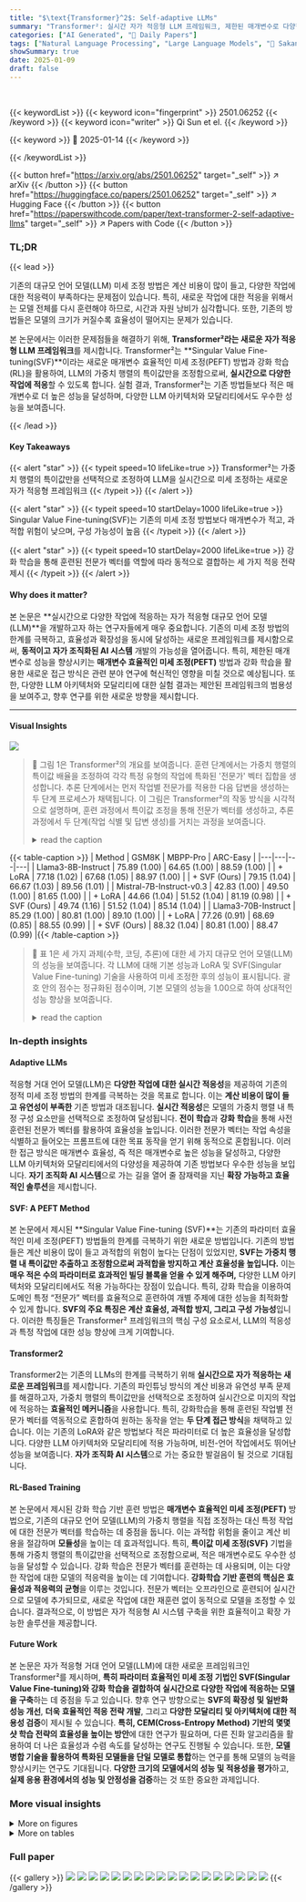 ```yaml
---
title: "$\text{Transformer}^2$: Self-adaptive LLMs"
summary: "Transformer²: 실시간 자가 적응형 LLM 프레임워크, 제한된 매개변수로 다양한 작업에 효율적 적응"
categories: ["AI Generated", "🤗 Daily Papers"]
tags: ["Natural Language Processing", "Large Language Models", "🏢 Sakana AI, Japan",]
showSummary: true
date: 2025-01-09
draft: false
---
```


<br>

{{< keywordList >}}
{{< keyword icon="fingerprint" >}} 2501.06252 {{< /keyword >}}
{{< keyword icon="writer" >}} Qi Sun et el. {{< /keyword >}}
 
{{< keyword >}} 🤗 2025-01-14 {{< /keyword >}}
 
{{< /keywordList >}}

{{< button href="https://arxiv.org/abs/2501.06252" target="_self" >}}
↗ arXiv
{{< /button >}}
{{< button href="https://huggingface.co/papers/2501.06252" target="_self" >}}
↗ Hugging Face
{{< /button >}}
{{< button href="https://paperswithcode.com/paper/text-transformer-2-self-adaptive-llms" target="_self" >}}
↗ Papers with Code
{{< /button >}}




### TL;DR


{{< lead >}}

기존의 대규모 언어 모델(LLM) 미세 조정 방법은 계산 비용이 많이 들고, 다양한 작업에 대한 적응력이 부족하다는 문제점이 있습니다. 특히, 새로운 작업에 대한 적응을 위해서는 모델 전체를 다시 훈련해야 하므로, 시간과 자원 낭비가 심각합니다.  또한, 기존의 방법들은 모델의 크기가 커질수록 효율성이 떨어지는 문제가 있습니다.

본 논문에서는 이러한 문제점들을 해결하기 위해, **Transformer²라는 새로운 자가 적응형 LLM 프레임워크**를 제시합니다.  Transformer²는 **Singular Value Fine-tuning(SVF)**이라는 새로운 매개변수 효율적인 미세 조정(PEFT) 방법과 강화 학습(RL)을 활용하여, LLM의 가중치 행렬의 특이값만을 조정함으로써,  **실시간으로 다양한 작업에 적응**할 수 있도록 합니다.  실험 결과, Transformer²는 기존 방법들보다 적은 매개변수로 더 높은 성능을 달성하며, 다양한 LLM 아키텍처와 모달리티에서도 우수한 성능을 보여줍니다.

{{< /lead >}}


#### Key Takeaways

{{< alert "star" >}}
{{< typeit speed=10 lifeLike=true >}} Transformer²는 가중치 행렬의 특이값만을 선택적으로 조정하여 LLM을 실시간으로 미세 조정하는 새로운 자가 적응형 프레임워크 {{< /typeit >}}
{{< /alert >}}

{{< alert "star" >}}
{{< typeit speed=10 startDelay=1000 lifeLike=true >}} Singular Value Fine-tuning(SVF)는 기존의 미세 조정 방법보다 매개변수가 적고, 과적합 위험이 낮으며, 구성 가능성이 높음 {{< /typeit >}}
{{< /alert >}}

{{< alert "star" >}}
{{< typeit speed=10 startDelay=2000 lifeLike=true >}} 강화 학습을 통해 훈련된 전문가 벡터를 역할에 따라 동적으로 결합하는 세 가지 적응 전략 제시 {{< /typeit >}}
{{< /alert >}}

#### Why does it matter?
본 논문은 **실시간으로 다양한 작업에 적응하는 자가 적응형 대규모 언어 모델(LLM)**을 개발하고자 하는 연구자들에게 매우 중요합니다. 기존의 미세 조정 방법의 한계를 극복하고, 효율성과 확장성을 동시에 달성하는 새로운 프레임워크를 제시함으로써, **동적이고 자가 조직화된 AI 시스템** 개발의 가능성을 열어줍니다. 특히, 제한된 매개변수로 성능을 향상시키는 **매개변수 효율적인 미세 조정(PEFT)** 방법과 강화 학습을 활용한 새로운 접근 방식은 관련 분야 연구에 혁신적인 영향을 미칠 것으로 예상됩니다.  또한, 다양한 LLM 아키텍처와 모달리티에 대한 실험 결과는 제안된 프레임워크의 범용성을 보여주고, 향후 연구를 위한 새로운 방향을 제시합니다.

------
#### Visual Insights



![](https://arxiv.org/html/2501.06252/x1.png)

> 🔼 그림 1은 Transformer²의 개요를 보여줍니다. 훈련 단계에서는 가중치 행렬의 특이값 배율을 조정하여 각각 특정 유형의 작업에 특화된 '전문가' 벡터 집합을 생성합니다. 추론 단계에서는 먼저 작업별 전문가를 적용한 다음 답변을 생성하는 두 단계 프로세스가 채택됩니다.  이 그림은 Transformer²의 작동 방식을 시각적으로 설명하며, 훈련 과정에서 특이값 조정을 통해 전문가 벡터를 생성하고, 추론 과정에서 두 단계(작업 식별 및 답변 생성)를 거치는 과정을 보여줍니다.
> <details>
> <summary>read the caption</summary>
> Figure 1: Overview of Transformer2superscriptTransformer2\text{Transformer}^{2}Transformer start_POSTSUPERSCRIPT 2 end_POSTSUPERSCRIPT. In the training phase, we tune the scales of the singular values of the weight matrices to generate a set of “expert” vectors, each of which specializes in one type of tasks. In the inference phase, a two-pass process is adopted where the first applies the task-specific expert and the second generates the answer.
> </details>





{{< table-caption >}}
| Method | GSM8K | MBPP-Pro | ARC-Easy |
|---|---|---|---| 
| Llama3-8B-Instruct | 75.89 (1.00) | 64.65 (1.00) | 88.59 (1.00) |
| + LoRA | 77.18 (1.02) | 67.68 (1.05) | 88.97 (1.00) |
| + SVF (Ours) | 79.15 (1.04) | 66.67 (1.03) | 89.56 (1.01) |
| Mistral-7B-Instruct-v0.3 | 42.83 (1.00) | 49.50 (1.00) | 81.65 (1.00) |
| + LoRA | 44.66 (1.04) | 51.52 (1.04) | 81.19 (0.98) |
| + SVF (Ours) | 49.74 (1.16) | 51.52 (1.04) | 85.14 (1.04) |
| Llama3-70B-Instruct | 85.29 (1.00) | 80.81 (1.00) | 89.10 (1.00) |
| + LoRA | 77.26 (0.91) | 68.69 (0.85) | 88.55 (0.99) |
| + SVF (Ours) | 88.32 (1.04) | 80.81 (1.00) | 88.47 (0.99) |{{< /table-caption >}}

> 🔼 표 1은 세 가지 과제(수학, 코딩, 추론)에 대한 세 가지 대규모 언어 모델(LLM)의 성능을 보여줍니다. 각 LLM에 대해 기본 성능과 LoRA 및 SVF(Singular Value Fine-tuning) 기술을 사용하여 미세 조정한 후의 성능이 표시됩니다. 괄호 안의 점수는 정규화된 점수이며, 기본 모델의 성능을 1.00으로 하여 상대적인 성능 향상을 보여줍니다.
> <details>
> <summary>read the caption</summary>
> Table 1: Fine-tuning results. LLM performance on the test splits of math, coding and reasoning. Normalized scores are in the parentheses.
> </details>





### In-depth insights


#### Adaptive LLMs
적응형 거대 언어 모델(LLM)은 **다양한 작업에 대한 실시간 적응성**을 제공하여 기존의 정적 미세 조정 방법의 한계를 극복하는 것을 목표로 합니다. 이는 **계산 비용이 많이 들고 유연성이 부족한** 기존 방법과 대조됩니다.  **실시간 적응성**은 모델의 가중치 행렬 내 특정 구성 요소만을 선택적으로 조정하여 달성됩니다.  **전이 학습**과 **강화 학습**을 통해 사전 훈련된 전문가 벡터를 활용하여 효율성을 높입니다.  이러한 전문가 벡터는 작업 속성을 식별하고 들어오는 프롬프트에 대한 목표 동작을 얻기 위해 동적으로 혼합됩니다. 이러한 접근 방식은 매개변수 효율성, 즉 적은 매개변수로 높은 성능을 달성하고, 다양한 LLM 아키텍처와 모달리티에서의 다양성을 제공하여 기존 방법보다 우수한 성능을 보입니다. **자기 조직화 AI 시스템**으로 가는 길을 열어 줄 잠재력을 지닌 **확장 가능하고 효율적인 솔루션**을 제시합니다.

#### SVF: A PEFT Method
본 논문에서 제시된 **Singular Value Fine-tuning (SVF)**는 기존의 파라미터 효율적인 미세 조정(PEFT) 방법들의 한계를 극복하기 위한 새로운 방법입니다. 기존의 방법들은 계산 비용이 많이 들고 과적합의 위험이 높다는 단점이 있었지만, **SVF는 가중치 행렬 내 특이값만 추출하고 조정함으로써 과적합을 방지하고 계산 효율성을 높입니다.**  이는 **매우 적은 수의 파라미터로 효과적인 빌딩 블록을 얻을 수 있게 해주며,** 다양한 LLM 아키텍처와 모달리티에서도 적용 가능하다는 장점이 있습니다.  특히, 강화 학습을 이용하여 도메인 특정 “전문가” 벡터를 효율적으로 훈련하여 개별 주제에 대한 성능을 최적화할 수 있게 합니다.  **SVF의 주요 특징은 계산 효율성, 과적합 방지, 그리고 구성 가능성**입니다.  이러한 특징들은 Transformer² 프레임워크의 핵심 구성 요소로서,  LLM의 적응성과 특정 작업에 대한 성능 향상에 크게 기여합니다.

#### Transformer2
Transformer2는 기존의 LLMs의 한계를 극복하기 위해 **실시간으로 자가 적응하는 새로운 프레임워크**를 제시합니다. 기존의 파인튜닝 방식의 계산 비용과 유연성 부족 문제를 해결하고자, 가중치 행렬의 특이값만을 선택적으로 조정하여 실시간으로 미지의 작업에 적응하는 **효율적인 메커니즘**을 사용합니다. 특히, 강화학습을 통해 훈련된 작업별 전문가 벡터를 역동적으로 혼합하여 원하는 동작을 얻는 **두 단계 접근 방식**을 채택하고 있습니다. 이는 기존의 LoRA와 같은 방법보다 적은 파라미터로 더 높은 효율성을 달성합니다. 다양한 LLM 아키텍처와 모달리티에 적용 가능하며, 비전-언어 작업에서도 뛰어난 성능을 보여줍니다. **자가 조직화 AI 시스템**으로 가는 중요한 발걸음이 될 것으로 기대됩니다.

#### RL-Based Training
본 논문에서 제시된 강화 학습 기반 훈련 방법은 **매개변수 효율적인 미세 조정(PEFT)** 방법으로, 기존의 대규모 언어 모델(LLM)의 가중치 행렬을 직접 조정하는 대신 특정 작업에 대한 전문가 벡터를 학습하는 데 중점을 둡니다. 이는 과적합 위험을 줄이고 계산 비용을 절감하며 **모듈성**을 높이는 데 효과적입니다. 특히, **특이값 미세 조정(SVF)** 기법을 통해 가중치 행렬의 특이값만을 선택적으로 조정함으로써, 적은 매개변수로도 우수한 성능을 달성할 수 있습니다.  강화 학습은 전문가 벡터를 훈련하는 데 사용되며, 이는 다양한 작업에 대한 모델의 적응력을 높이는 데 기여합니다.  **강화학습 기반 훈련의 핵심은 효율성과 적응력의 균형**을 이루는 것입니다.  전문가 벡터는 오프라인으로 훈련되어 실시간으로 모델에 추가되므로, 새로운 작업에 대한 재훈련 없이 동적으로 모델을 조정할 수 있습니다.  결과적으로, 이 방법은 자가 적응형 AI 시스템 구축을 위한 효율적이고 확장 가능한 솔루션을 제공합니다.

#### Future Work
본 논문은 자가 적응형 거대 언어 모델(LLM)에 대한 새로운 프레임워크인 Transformer²를 제시하며, **특히 파라미터 효율적인 미세 조정 기법인 SVF(Singular Value Fine-tuning)와 강화 학습을 결합하여 실시간으로 다양한 작업에 적응하는 모델을 구축**하는 데 중점을 두고 있습니다.  향후 연구 방향으로는 **SVF의 확장성 및 일반화 성능 개선**, **더욱 효율적인 적응 전략 개발**, 그리고 **다양한 모달리티 및 아키텍처에 대한 적용성 검증**이 제시될 수 있습니다.  **특히, CEM(Cross-Entropy Method) 기반의 몇몇 샷 학습 전략의 효율성을 높이는 방안**에 대한 연구가 필요하며, 다른 진화 알고리즘을 활용하여 더 나은 효율성과 수렴 속도를 달성하는 연구도 진행될 수 있습니다.  또한, **모델 병합 기술을 활용하여 특화된 모델들을 단일 모델로 통합**하는 연구를 통해 모델의 능력을 향상시키는 연구도 기대됩니다.  **다양한 크기의 모델에서의 성능 및 적용성을 평가**하고, **실제 응용 환경에서의 성능 및 안정성을 검증**하는 것 또한 중요한 과제입니다.


### More visual insights

<details>
<summary>More on figures
</summary>


![](https://arxiv.org/html/2501.06252/extracted/6130084/images/cem_code.png)

> 🔼 그림 2는 Transformer²의 훈련 및 추론 과정을 개괄적으로 보여줍니다. 왼쪽 부분은 훈련 단계를 나타내며, 특이값 미세 조정(SVF)과 강화 학습(RL)을 사용하여 가중치 행렬의 특이값을 조정하는 '전문가' 벡터 z를 학습하는 과정을 보여줍니다. 오른쪽 부분은 추론 단계를 나타내며, 학습된 전문가 벡터를 적응적으로 선택하거나 결합하는 세 가지 방법을 제시합니다. 이를 통해 Transformer²는 다양한 작업에 실시간으로 적응할 수 있습니다.
> <details>
> <summary>read the caption</summary>
> Figure 2: Method overview. Left) At training time, we employ SVF and RL to learn the “expert” vectors z𝑧zitalic_z’s that scale the singular values of the weight matrices. Right) At inference time, we propose three distinct methods to adaptively select/combine the learned expert vectors.
> </details>



![](https://arxiv.org/html/2501.06252/x2.png)

> 🔼 그림 3은 Transformer²의 질의 분류를 위한 프롬프트 기반 적응 과정을 보여줍니다. Transformer²는 입력 프롬프트를 미리 정의된 범주(예: 코드, 수학, 추론, 기타)로 분류하기 위해 특수 설계된 프롬프트를 사용합니다.  이 프롬프트는 모델이 질문의 주요 초점, 필요한 기술 및 지식을 고려하여 질문을 적절한 범주로 분류하도록 안내합니다.  여러 범주에 걸쳐 있는 질문의 경우 가장 우세한 범주를 선택하도록 지시합니다.  이 그림은 Transformer²가 어떻게 질문을 분류하고, 해당 작업에 가장 적합한 전문가 벡터를 동적으로 선택하는지를 시각적으로 보여줍니다.
> <details>
> <summary>read the caption</summary>
> Figure 3: Prompt based adaptation. Self-adaptation prompt used by Transformer2superscriptTransformer2\text{Transformer}^{2}Transformer start_POSTSUPERSCRIPT 2 end_POSTSUPERSCRIPT to classify the task prompt into pre-defined categories.
> </details>



![](https://arxiv.org/html/2501.06252/x3.png)

> 🔼 그림 4는 제안된 특이값 미세조정(SVF) 방법의 학습 곡선을 보여줍니다. 점선은 Llama3-8B-Instruct 모델의 각 과제에 대한 테스트 집합 성능을 나타내고, SVF는 기본 성능을 능가하도록 효과적으로 미세 조정합니다. 검증 점수를 기준으로 최적의 체크포인트를 선택하여 평가하지만, SVF의 학습 능력을 보여주기 위해 조기 중단 없이 전체 학습 곡선을 제시합니다. 코딩 및 추론과 같이 학습 샘플이 수백 개에 불과한 과제는 조기에 중단되었습니다. 실험에서는 각 에포크의 끝에서 매개변수를 업데이트했습니다.
> <details>
> <summary>read the caption</summary>
> Figure 4: SVF learning curves. The dashed lines indicate the performance of Llama3-8B-Instruct on the test split of each task. SVF effectively fine-tunes to surpass the base performance. While we use the best validation score to select our checkpoint for evaluation (marked by red dots), we present the entire training curve without early stopping to demonstrate SVF’s learning capabilities. Tasks with only hundreds of training samples like Coding and Reasoning were stopped early. In our experiments, we update the parameters at the end of each epoch.
> </details>



![](https://arxiv.org/html/2501.06252/x4.png)

> 🔼 그림 5는 Vision-Language Model(VLM) 영역에 대한 실험 결과를 보여줍니다.  Transformer² 프레임워크의 성능을 평가하기 위해,  LLAMA3-LLAVA-NEXT-8B 모델에 SVF(Singular Value Fine-tuning)를 적용하여 TextVQA(Text Visual Question Answering) 작업에 대한 성능 향상을 시각적으로 보여줍니다.  그림은 SVF를 사용했을 때의 성능 향상 정도를 보여주며, 기존 모델보다 얼마나 큰 성능 향상을 가져왔는지 보여주는 비교 결과를 담고 있습니다.
> <details>
> <summary>read the caption</summary>
> Figure 5: Results for the VLM domain.
> </details>



![](https://arxiv.org/html/2501.06252/x5.png)

> 🔼 그림 6은 모델이 각 작업(수학, 코딩, 추론)을 분류한 결과를 보여주는 혼동 행렬입니다. 행은 실제 작업 유형을, 열은 모델이 예측한 작업 유형을 나타냅니다. 일부 샘플은 '기타'로 잘못 분류되었는데, 이는 행의 합계가 1이 아닌 경우에 반영됩니다. 이는 모델이 특정 작업을 다른 작업으로 잘못 분류하는 정도를 시각적으로 보여줍니다.  예를 들어, 수학 문제가 추론 문제로 잘못 분류된 비율 등을 확인할 수 있습니다.
> <details>
> <summary>read the caption</summary>
> Figure 6: Confusion matrices. These matrices display the classification percentages, where rows represent the task classes (ground truth) and columns indicate the predicted categories. Some samples are misclassified as “Others,” which is reflected in rows where the totals do not sum to one.
> </details>



![](https://arxiv.org/html/2501.06252/x6.png)

> 🔼 그림 7은 Transformer²의 세 가지 적응 전략(프롬프트 기반, 분류 전문가, 퓨샷)에서 각 작업에 대한 학습된 가중치(αk)를 보여줍니다.  각 막대는 특정 작업에 대한 각 전문가 벡터의 기여도를 나타내며, 더 높은 값은 해당 전문가 벡터가 특정 작업에 더 중요함을 의미합니다. 이 그림은 Transformer²가 다양한 작업에 대해 어떻게 다른 전문가 벡터를 동적으로 결합하는지 보여주는 시각적 표현입니다.  다양한 작업에 대한 적응 가중치의 분포를 통해 Transformer²의 적응 능력과 유연성을 이해하는 데 도움이 됩니다.
> <details>
> <summary>read the caption</summary>
> Figure 7: 𝜶𝒌subscript𝜶𝒌\bm{\alpha_{k}}bold_italic_α start_POSTSUBSCRIPT bold_italic_k end_POSTSUBSCRIPT learned weights.
> </details>



![](https://arxiv.org/html/2501.06252/x7.png)

> 🔼 그림 8은 LoRA(Low-Rank Adaptation) 방식의 instruction fine-tuning을 위한 수학 문제 데이터 샘플을 보여줍니다.  파란색으로 표시된 텍스트는 답을 유추하는 데 사용되는, 미리 학습된 모델이 예측하지 못한 부분(unmasked solution)을 나타냅니다. 이 그림은 모델이 문제를 풀 때 어떤 방식으로 답을 도출하는지 보여주는 예시로, 본 논문의 '3.2 TRANSFORMER²' 섹션에서 Transformer² 모델의 학습 과정을 설명하기 위해 사용됩니다.  특히,  Singular Value Fine-tuning(SVF) 방법과 함께 RL(Reinforcement Learning)을 사용하여 모델을 학습시키는 과정에서 사용되는 데이터의 예시를 보여주는 것이 목적입니다. 그림을 통해,  Transformer²가 어떻게 제한된 정보(unmasked solution)로부터 효율적으로 학습하는지를 시각적으로 이해할 수 있습니다.
> <details>
> <summary>read the caption</summary>
> Figure 8: Sample problem and answer. Math data sample used for LoRA instruction fine-tuning, text in blue is the unmasked solution.
> </details>



![](https://arxiv.org/html/2501.06252/x8.png)

> 🔼 그림 9는 정책 경사도를 사용하여 LoRA를 학습시킨 결과를 보여줍니다. 점선은 Llama3-8B-Instruct 모델의 테스트 세트 성능을 나타냅니다. LoRA는 학습 초기 단계에서 성능이 급격히 저하되고 회복되지 않아 테스트 성능에 부정적인 영향을 미치는 것을 확인할 수 있습니다. 다양한 학습률(2×10⁻⁴, 5×10⁻⁴,…,2×10⁻², 5×10⁻²)을 시도했지만, 모든 학습 곡선이 그림에 제시된 것과 유사한 결과를 보였습니다. 이는 LoRA가 정책 경사도 기반 학습에 적합하지 않음을 시사합니다.
> <details>
> <summary>read the caption</summary>
> Figure 9: Training LoRA with policy gradient. The dashed line shows the performance of Llama3-8B-Instruct on the test split. LoRA collapses at the beginning of the training stage and fails to recover, leading to negative effects on test performance. We swept a wide range of learning rates (2×10−4,5×10−4,…,2×10−2,5×10−2)2superscript1045superscript104…21025superscript102(2\times 10^{-4},5\times 10^{-4},\dots,2\times 10{-2},5\times 10^{-2})( 2 × 10 start_POSTSUPERSCRIPT - 4 end_POSTSUPERSCRIPT , 5 × 10 start_POSTSUPERSCRIPT - 4 end_POSTSUPERSCRIPT , … , 2 × 10 - 2 , 5 × 10 start_POSTSUPERSCRIPT - 2 end_POSTSUPERSCRIPT ), and all learning curves were similar to the one presented.
> </details>



![](https://arxiv.org/html/2501.06252/x9.png)

> 🔼 그림 10은 Llama3-8B-Instruct 모델의 가중치 행렬에 대한 주성분 분석(PCA) 결과를 보여줍니다. y축은 상위 r개의 특이값 성분이 설명하는 분산 비율을 나타내고, x축은 계층 색인을 나타냅니다. Query, Key, Value 투영 행렬을 제외하고는, 작은 r 값은 파라미터 행렬 내 특이값의 분산을 거의 포착하지 못함을 보여줍니다.  즉, 모델의 가중치 행렬에서 상위 몇 개의 주성분만으로는 전체 정보를 충분히 설명할 수 없다는 것을 의미합니다. 특히 MLP 계층에서는 이러한 현상이 더욱 두드러집니다. 이는 저차원 근사 방법을 사용하는 기존의 매개변수 효율적인 미세 조정 기법(예: LoRA-XS)이 정보 손실 및 모델링 성능 저하를 초래할 수 있음을 시사합니다.
> <details>
> <summary>read the caption</summary>
> Figure 10: PCA of Llama3-8B-Instruct. We show the ratio of the variance captured by the top r𝑟ritalic_r singular components on the y-axis, and the layer indices on the x-axis. Except for the Query, Key and Value projection matrices, small r𝑟ritalic_r values only capture a tiny fraction of variance in singular values in the parameter matrices.
> </details>



![](https://arxiv.org/html/2501.06252/x10.png)

> 🔼 그림 11은 MISTRAL-7B-Instruct-v0.3 모델의 가중치 행렬에 대한 주성분 분석(PCA) 결과를 보여줍니다. y축은 상위 r개의 특이값 성분이 설명하는 분산 비율을 나타내고, x축은 레이어 인덱스를 나타냅니다. Query, Key, Value projection 행렬을 제외하고, 작은 r 값은 가중치 행렬의 특이값 분산의 아주 작은 부분만을 설명합니다. 이는 SVF(Singular Value Fine-tuning) 방법이 모델의 가중치 행렬에서 중요한 정보를 담고 있는 상위 몇 개의 특이값에만 집중하여 효율적으로 미세 조정을 수행할 수 있음을 시사합니다. 그림은 각 레이어의 다양한 모듈(q_proj, k_proj, v_proj, o_proj, up_proj, gate_proj, down_proj)에 대해 PCA 결과를 보여줍니다.  각 모듈에서 상위 r개 특이값이 설명하는 분산 비율이 상대적으로 낮다는 것을 보여줍니다.
> <details>
> <summary>read the caption</summary>
> Figure 11: PCA of Mistral-7B-Instruct-v0.3. We show the ratio of the variance captured by the top r𝑟ritalic_r singular components on the y-axis, and the layer indices on the x-axis. Except for the Query, Key and Value projection matrices, small r𝑟ritalic_r values only capture a tiny fraction of variance in singular values in the parameter matrices.
> </details>



</details>




<details>
<summary>More on tables
</summary>


{{< table-caption >}}
| Method | MATH | Humaneval | ARC-Challenge |
|---|---|---|---|
| Llama3-8B-Instruct 3 | 24.54 (1.00) | 60.98 (1.00) | 80.63 (1.00) |
| + LoRA | 24.12 (0.98) | 52.44 (0.86) | 81.06 (1.01) |
| + Transformer<sup>2</sup> (Prompt) | 25.22 (1.03) | 61.59 (1.01) | 81.74 (1.01) |
| + Transformer<sup>2</sup> (Cls-expert) | 25.18 (1.03) | 62.80 (1.03) | 81.37 (1.01) |
| + Transformer<sup>2</sup> (Few-shot) | 25.47 (1.04) | 62.99 (1.03) | 82.61 (1.02) |
| Mistral-7B-Instruct-v0.3 | 13.02 (1.00) | 43.29 (1.00) | 71.76 (1.00) |
| + LoRA | 13.16 (1.01) | 37.80 (0.87) | 75.77 (1.06) |
| + Transformer<sup>2</sup> (Prompt) | 11.86 (0.91) | 43.90 (1.01) | 72.35 (1.01) |
| + Transformer<sup>2</sup> (Cls-expert) | 11.60 (0.89) | 43.90 (1.01) | 74.83 (1.04) |
| + Transformer<sup>2</sup> (Few-shot) | 13.39 (1.03) | 47.40 (1.09) | 75.47 (1.05) |
| Llama3-70B-Instruct | 40.64 (1.00) | 78.66 (1.00) | 87.63 (1.00) |
| + LoRA | 25.40 (0.62) | 73.78 (0.94) | 83.70 (0.96) |
| + Transformer<sup>2</sup> (Prompt) | 40.44 (1.00) | 79.88 (1.02) | 88.48 (1.01) |{{< /table-caption >}}
> 🔼 이 표는 Transformer² 모델의 자가 적응 능력을 보여줍니다.  기존에 학습되지 않은 네 가지 과제(MATH, Humaneval, ARC-Challenge, OKVQA)에 대해, Transformer²가 세 가지 다른 적응 전략(프롬프트 엔지니어링, 분류 전문가, 퓨샷 적응)을 사용하여 얼마나 잘 적응하는지 보여줍니다.  각 과제에 대한 정규화된 점수(괄호 안)를 제시하여, Transformer²의 성능을 기준 모델(LLAMA3-8B-INSTRUCT, MISTRAL-7B-INSTRUCT-V0.3, LLAMA3-70B-INSTRUCT) 및 LoRA 기준 모델과 비교합니다. 이를 통해 Transformer²의 자가 적응 성능과 다양한 적응 전략의 효과를 평가할 수 있습니다.
> <details>
> <summary>read the caption</summary>
> Table 2: Self-adaptation on unseen tasks. Normalized scores are in the parentheses.
> </details>

{{< table-caption >}}
| Task | 1st (s) | 2nd (s) |
|---|---|---|
| MATH | 42.64 (13%) | 321.19 |
| Humaneval | 2.76 (19%) | 14.28 |
| ARC-Challenge | 13.40 (47%) | 28.51 |{{< /table-caption >}}
> 🔼 이 표는 논문의 Transformer² 모델에서 프롬프트 적응 전략을 사용했을 때, 전체 문제 집합에 대한 2단계 추론의 시간 비용을 보여줍니다. 1차 추론은 문제의 유형을 파악하는 데, 2차 추론은 실제 문제 해결에 사용됩니다. 표에는 각 단계의 추론 시간과 1차 추론 시간 대비 2차 추론 시간의 비율이 괄호 안에 표시되어 있습니다.
> <details>
> <summary>read the caption</summary>
> Table 3: Time cost of 2-pass inference in prompt adaptation strategy of Transformer2superscriptTransformer2\text{Transformer}^{2}Transformer start_POSTSUPERSCRIPT 2 end_POSTSUPERSCRIPT for the entire problem set. 1st to 2nd pass inference time ratios are shown in parentheses.
> </details>

{{< table-caption >}}
| # | Method | Objective Function | Module | #Params (↓) | GSM8K (↑) | MATH (↑) |
|---|---|---|---|---|---|---|
| 0 | LLAMA-3-8B-Instruct |  |  |  | 75.89 (1.00) | 24.54 (1.00) |
| 1 | SVF | Policy gradient | MLP | 0.39M | 78.62 (1.04) | 24.20 (0.99) |
| 2 | SVF | Policy gradient | attention | 0.16M | 76.19 (1.00) | 24.20 (0.99) |
| 3 | SVF | Policy gradient | MLP + attention | 0.58M | 79.23 (1.04) | 25.04 (1.04) |
| 4 | SVF | Next token pred | attention | 0.16M | 60.50 (0.80) | 18.52 (0.75) |
| 5 | LoRA | Policy gradient | attention | 6.82M | 57.92 (0.76) | 15.72 (0.64) |
| 6 | LoRA | Next token pred | attention | 6.82M | 77.18 (0.98) | 24.12 (0.96) |
| 7 | LoRA | Next token pred | MLP + attention | 35.13M | 75.66 (0.96) | 22.12 (0.91) |{{< /table-caption >}}
> 🔼 표 4는 Llama3-8B-Instruct 모델을 GSM8K 학습 데이터셋의 서로 다른 설정으로 미세 조정한 결과와, 미세 조정된 모델의 GSM8K 테스트셋 성능 및 MATH 데이터셋에 대한 제로샷 전이 성능을 보여줍니다. 미세 조정 설정에는 최적화 목적 함수(정책 경사 또는 다음 토큰 예측), 미세 조정 모듈(MLP, 어텐션 또는 둘 다), 매개변수 수 등이 포함됩니다. 이 표는 제안된 SVF 방법의 강건성과 효율성을 평가하는 데 사용됩니다.
> <details>
> <summary>read the caption</summary>
> Table 4: Ablation studies. We fine-tune Llama3-8B-Instruct on the GSM8K training split with different settings and the results on the test split along with zero-shot transfer results on MATH.
> </details>

{{< table-caption >}}
| Method | MATH | Humaneval | ARC-Challenge |
|---|---|---|---|
| _SVF training task_ | _GSM8K_ | _MBPP-pro_ | _ARC-Easy_ |
| Mistral-7B-Instruct-v0.3 | 13.02 (1.00) | 43.29 (1.00) | 71.76 (1.00) |
| + Llama SVF (ordered σ<sub>i</sub>) | 11.96 (0.92) | 45.12 (1.04) | 72.01 (1.00) |
| + Llama SVF (shuffled σ<sub>i</sub>) | 10.52 (0.81) | 40.24 (0.93) | 70.82 (0.99) |
| + Few-shot adaptation (cross-model) | 12.65 (0.97) | 46.75 (1.08) | 75.64 (1.05) |{{< /table-caption >}}
> 🔼 본 표는 Llama3-8B-Instruct 모델에서 학습된 전문가 벡터들을 Mistral-7B-Instruct-v0.3 모델에 전이 학습하는 실험 결과를 보여줍니다.  특히, 교차 모델 퓨샷 적응 기법을 사용하여 전이 학습을 수행했으며,  GSM8K, MBPP-pro, ARC-Easy 세 가지 과제에 대한 성능을 비교 분석합니다.  표에는 각 과제에 대한 기준 성능과 Llama3-8B-Instruct에서 학습된 벡터를 순서대로 적용했을 때, 순서를 섞어 적용했을 때, 그리고 교차 모델 퓨샷 적응을 적용했을 때의 성능 향상을 보여줍니다. 이를 통해 교차 모델 적응 전략의 효과성과 SVF 벡터의 일반화 성능을 평가할 수 있습니다.
> <details>
> <summary>read the caption</summary>
> Table 5: Cross-model z𝑧\bm{z}bold_italic_z vector transfer. Results from transferring the expert vectors trained on Llama3-8B-Instruct to Mistral-7B-Instruct-v0.3 with cross model few-shot adaptation.
> </details>

{{< table-caption >}}
| SVF Hyperparameters                                  |
|-------------------------------------------------------|
| Initial mean value of z                             | 0.1           |
| Initial variance value of z                          | $1 \times 10^{-3}$ |
| Global batch size                                    | 256           |
| Learning rate                                        | $2 \times 10^{-3}$ |
| Clip max norm                                         | $1 \times 10^{-3}$ |
| KL coefficient $\lambda$                            | 0.0, 0.1, 0.2, 0.3 |
| LoRA Hyperparameters                                 |
|-------------------------------------------------------|
| Rank                                                | 16            |
| LoRA alpha                                           | 32            |
| LoRA dropout                                         | 0.05          |
| Global batch size                                    | 256           |
| Learning rate                                        | $2 \times 10^{-4}$, $5 \times 10^{-4}$, $2 \times 10^{-5}$, $5 \times 10^{-5}$, $2 \times 10^{-6}$, $5 \times 10^{-6}$ |
| Clip max norm                                         | $1 \times 10^{-3}$, 1.0 |{{< /table-caption >}}
> 🔼 표 6은 SVF와 LoRA 학습에 사용된 하이퍼파라미터들을 보여줍니다.  공정한 비교를 위해 특정 민감한 하이퍼파라미터에 대해 여러 방법들을 시도해 보았습니다.  표에는 SVF와 LoRA 학습에 사용된 초기 평균값과 분산값, 배치 크기, 학습률, 클리핑 최대 규범, KL 계수(SVF의 경우)와 같은 하이퍼파라미터들이 자세히 나열되어 있습니다.  이 표는 논문에서 제시된 실험 결과의 재현성을 확보하고, 서로 다른 방법 간의 비교를 위한 기준을 제공하는 데 중요한 역할을 합니다.
> <details>
> <summary>read the caption</summary>
> Table 6: Hyper-parameters used for SVF and LoRA training. We perform a sweep on certain sensitive hyper-parameters across methods for fair comparison.
> </details>

{{< table-caption >}}
| Method | GSM8K | MBPP-Pro | ARC-Easy |
|---|---|---|---| 
| Llama3-8B-Instruct | 75.89 (1.00) | 64.65 (1.00) | 88.59 (1.00) |
| + IA3 | 78.01 (1.03) | 67.68 (1.05) | 89.10 (1.01) |
| + DORA | 78.09 (1.03) | 64.65 (1.00) | 89.14 (1.01) |
| + SVF(Ours) | **79.15 (1.04)** | 66.67 (1.03) | **89.56 (1.01)** |
| Method | MATH | Humaneval | ARC-Challenge |
|---|---|---|---| 
| Llama3-8B-Instruct | 24.54 (1.00) | 60.98 (1.00) | 80.63 (1.00) |
| + IA3 | 23.64 (0.96) | 59.76 (0.98) | 81.57 (1.01) |
| + DORA | 24.44 (0.99) | 52.44 (0.86) | 81.14 (1.01) |
| + Transformer<sup>2</sup> (Prompt) | 25.22 (1.03) | 61.59 (1.01) | 81.74 (1.01) |
| + Transformer<sup>2</sup> (Cls-expert) | 25.18 (1.03) | 62.80 (1.03) | 81.37 (1.01) |
| + Transformer<sup>2</sup> (Few-shot) | **25.47 (1.04)** | **62.99 (1.03)** | **82.61 (1.02)** |{{< /table-caption >}}
> 🔼 표 7은 추가 비교 실험 결과를 보여줍니다.  여러가지 매개변수 효율적인 미세 조정 방법들을 비교 분석한 결과입니다. 표에는 각 방법의 정규화된 점수(괄호 안)와 함께 GSM8K, MBPP-Pro, ARC-Easy 및 세 가지 추가되지 않은 작업(MATH, Humaneval, ARC-Challenge)에 대한 성능이 나와 있습니다.  각 방법의 상대적 성능을 비교하여 Transformer²의 효율성과 효과를 보여주는 표입니다.
> <details>
> <summary>read the caption</summary>
> Table 7: Additional Comparison Experiment. Normalized scores are in the parentheses.
> </details>

{{< table-caption >}}
| Method | \text{Transformer}^{2} | IA<sup>3</sup> 100 steps | IA<sup>3</sup> 1000 steps |
|---|---|---|---| 
| Llama3-8B-Instruct | 80.63 (1.00) | 80.63 (1.00) | 80.63 (1.00) |
| + 3-shot adaptation | 82.18 (1.02) | 81.83 (1.01) | 79.01 (0.98) |
| + 5-shot adaptation | 82.38 (1.02) | 80.89 (1.00) | 79.41 (0.98) |
| + 10-shot adaptation | **82.61 (1.02)** | **82.00** (1.02) | **79.78** (**0.99**) |
| + 20-shot adaptation | **82.61 (1.02)** | 81.40 (1.01) | 79.61 (0.99) |{{< /table-caption >}}
> 🔼 표 8은 Arc-Challenge 과제에 대한 소수 샷 적응 확장성을 보여줍니다. 이 표는 다양한 수의 예시를 사용하여 성능이 어떻게 변하는지 보여주는 실험 결과를 제시합니다.  LLAMA3-8B-INSTRUCT 모델을 기반으로, 3-shot, 5-shot, 10-shot, 그리고 20-shot 적응 전략을 사용했을 때의 성능을 비교 분석합니다. 각 전략별로 Arc-Challenge 과제에 대한 정확도를 측정하고, 그 결과를 백분율(%)로 표시하여, 예시의 개수가 증가함에 따라 성능 변화를 정량적으로 보여줍니다. 이를 통해 소수 샷 학습 전략의 효율성 및 확장성을 평가하고, 적절한 예시 개수를 결정하는 데 도움을 줍니다.
> <details>
> <summary>read the caption</summary>
> Table 8: Few-shot adaptation scaling on the Arc-Challenge task. Performance varies with number of examples.
> </details>

{{< table-caption >}}
| Method | GSM8K | MBPP-pro | ARC-Easy |
|---|---|---|---| 
| Mistral-7B-Instruct-v0.3 | 42.83 (1.00) | 49.50 (1.00) | 81.65 (1.00) |
| + Llama SVF (ordered σ<sub>i</sub>) | 42.61 (0.99) | 48.48 (0.98) | 81.78 (1.00) |
| + Llama SVF (shuffled σ<sub>i</sub>) | 41.93 (0.98) | 46.34 (0.94) | 80.81 (0.99) |{{< /table-caption >}}
> 🔼 표 9는 Llama3-8B-Instruct 모델에서 학습된 SVF 전문가 벡터를 Mistral-7B-Instruct-v0.3 모델로 전이했을 때의 결과를 보여줍니다. 각 학습 과업(GSM8K, MBPP-pro, ARC-Easy)에 대해 Llama3-8B-Instruct 모델에서 학습된 SVF 벡터를 Mistral-7B-Instruct-v0.3 모델에 적용하여 성능을 측정했습니다.  이는 모델 간 전이 학습의 효과를 확인하기 위한 실험입니다. 표에는 각 과업에 대한 Mistral-7B-Instruct-v0.3 모델의 기본 성능과 SVF 벡터를 적용했을 때의 성능 향상 정도가 제시되어 있습니다.  특히, SVF 벡터의 순서를 유지했을 때와 임의로 섞었을 때의 성능 차이를 비교하여 SVF 벡터의 순서가 성능에 미치는 영향을 분석합니다.
> <details>
> <summary>read the caption</summary>
> Table 9:  Cross-model z𝑧\bm{z}bold_italic_z Vector Transfer. Results from transfering the SVF expert vectors trained on Llama3-8B-Instruct to Mistral-7B-Instruct-v0.3 in the respective training tasks.
> </details>

{{< table-caption >}}
| Method | ARC-Challenge |
|---|---| 
| Llama3-8B-Instruct | 80.63 (1.00) |
| + CEM 10-shot adaptation | **82.61 (1.02)** |
| + CEM 3-shot (30% of prompts) | 82.18 (1.02) |
| + CEM light (3% of prompts) | 82.08 (1.02) |{{< /table-caption >}}
> 🔼 표 10은 추론 시간 적응 예산이 다른 세 가지 다른 설정에서의 성능을 보여줍니다. 세 가지 설정은 10개의 샘플을 사용하는 표준 CEM(Cross-Entropy Method), 프롬프트의 30%만 사용하는 CEM의 변형, 그리고 프롬프트의 3%만 사용하는 CEM light입니다. 각 설정에서의 성능을 ARC-Challenge 작업에 대해 평가합니다.  표는 각 설정에서의 성능을 기본 모델의 성능과 비교하여 보여줍니다.
> <details>
> <summary>read the caption</summary>
> Table 10: 3-shot and light variants Performance with different inference-time adaptation budgets.
> </details>

</details>




### Full paper

{{< gallery >}}
<img src="paper_images/1.png" class="grid-w50 md:grid-w33 xl:grid-w25" />
<img src="paper_images/2.png" class="grid-w50 md:grid-w33 xl:grid-w25" />
<img src="paper_images/3.png" class="grid-w50 md:grid-w33 xl:grid-w25" />
<img src="paper_images/4.png" class="grid-w50 md:grid-w33 xl:grid-w25" />
<img src="paper_images/5.png" class="grid-w50 md:grid-w33 xl:grid-w25" />
<img src="paper_images/6.png" class="grid-w50 md:grid-w33 xl:grid-w25" />
<img src="paper_images/7.png" class="grid-w50 md:grid-w33 xl:grid-w25" />
<img src="paper_images/8.png" class="grid-w50 md:grid-w33 xl:grid-w25" />
<img src="paper_images/9.png" class="grid-w50 md:grid-w33 xl:grid-w25" />
<img src="paper_images/10.png" class="grid-w50 md:grid-w33 xl:grid-w25" />
<img src="paper_images/11.png" class="grid-w50 md:grid-w33 xl:grid-w25" />
<img src="paper_images/12.png" class="grid-w50 md:grid-w33 xl:grid-w25" />
<img src="paper_images/13.png" class="grid-w50 md:grid-w33 xl:grid-w25" />
<img src="paper_images/14.png" class="grid-w50 md:grid-w33 xl:grid-w25" />
<img src="paper_images/15.png" class="grid-w50 md:grid-w33 xl:grid-w25" />
<img src="paper_images/16.png" class="grid-w50 md:grid-w33 xl:grid-w25" />
<img src="paper_images/17.png" class="grid-w50 md:grid-w33 xl:grid-w25" />
<img src="paper_images/18.png" class="grid-w50 md:grid-w33 xl:grid-w25" />
{{< /gallery >}}